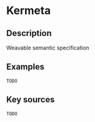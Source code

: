 # Kermeta

## Description
Weavable semantic specification

## Examples

    TODO

## Key sources

    TODO
